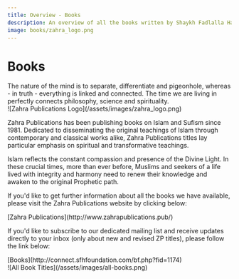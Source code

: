 ```yaml
---
title: Overview - Books
description: An overview of all the books written by Shaykh Fadlalla Haeri
image: books/zahra_logo.png
---
```


# Books

<div class="callout1">
The nature of the mind is to separate, differentiate and pigeonhole, whereas - in truth - everything is linked and connected. The time we are living in perfectly connects philosophy, science and spirituality.
</div>

<div markdown="1" class="zp-logo">
![Zahra Publications Logo](/assets/images/zahra_logo.png)
</div>

Zahra Publications has been publishing books on Islam and Sufism since 1981. Dedicated to disseminating the original teachings of Islam through contemporary and classical works alike, Zahra Publications titles lay particular emphasis on spiritual and transformative teachings.

Islam reflects the constant compassion and presence of the Divine Light. In these crucial times, more than ever before, Muslims and seekers of a life lived with integrity and harmony need to renew their knowledge and awaken to the original Prophetic path.

If you'd like to get further information about all the books we have available, please visit the Zahra Publications website by clicking below:

<div markdown="3" class="purchase-link">
[Zahra Publications](http://www.zahrapublications.pub/)
</div>

If you'd like to subscribe to our dedicated mailing list and receive updates directly to your inbox (only about new and revised ZP titles), please follow the link below:

<div markdown="3" class="purchase-link">
[Books](http://connect.sfhfoundation.com/bf.php?fid=1174)
</div>

<div markdown="1" class="zp-logo">
![All Book Titles](/assets/images/all-books.png)
</div>
